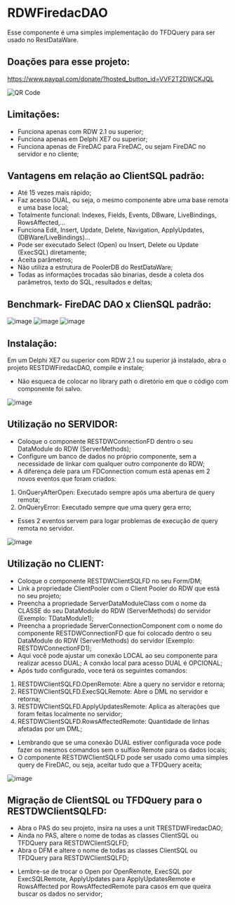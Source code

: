 # RDWFiredacDAO
Esse componente é uma simples implementação do TFDQuery para ser usado no RestDataWare.


## Doações para esse projeto:
https://www.paypal.com/donate/?hosted_button_id=VVF2T2DWCKJQL

![QR Code](https://github.com/OpenSourceCommunityBrasil/RDWFiredacDAO/assets/92900717/d78c30c6-0d79-4367-8c78-577bc974d2b3)


## Limitações:
- Funciona apenas com RDW 2.1 ou superior;
- Funciona apenas em Delphi XE7 ou superior;
- Funciona apenas de FireDAC para FireDAC, ou sejam FireDAC no servidor e no cliente;


## Vantagens em relação ao ClientSQL padrão:
- Até 15 vezes mais rápido;
- Faz acesso DUAL, ou seja, o mesmo componente abre uma base remota e uma base local;
- Totalmente funcional: Indexes, Fields, Events, DBware, LiveBindings, RowsAffected,...
- Funciona Edit, Insert, Update, Delete, Navigation, ApplyUpdates, (DBWare/LiveBindings)...
- Pode ser executado Select (Open) ou Insert, Delete ou Update (ExecSQL) diretamente;
- Aceita parâmetros;
- Não utiliza a estrutura de PoolerDB do RestDataWare;
- Todas as informações trocadas são binarias, desde a coleta dos parâmetros, texto do SQL, resultados e deltas;


## Benchmark- FireDAC DAO x ClienSQL padrão:

![image](https://github.com/OpenSourceCommunityBrasil/RDWFiredacDAO/assets/92900717/c76bf8f7-d513-4c06-af14-5110cd8bdb83)
![image](https://github.com/OpenSourceCommunityBrasil/RDWFiredacDAO/assets/92900717/231c3569-3f75-4bb1-b18b-3b5c7640bf2e)
![image](https://github.com/OpenSourceCommunityBrasil/RDWFiredacDAO/assets/92900717/0f928d9e-760a-423e-b91e-d01e9ee0f907)


## Instalação:
Em um Delphi XE7 ou superior com RDW 2.1 ou superior já instalado, abra o projeto RESTDWFiredacDAO, compile e instale;
* Não esqueca de colocar no library path o diretório em que o código com componente foi salvo.

![image](https://github.com/OpenSourceCommunityBrasil/RDWFiredacDAO/assets/92900717/42c4d41f-1931-475c-9e8d-127684b5953f)


## Utilização no SERVIDOR:
- Coloque o componente RESTDWConnectionFD dentro o seu DataModule do RDW (ServerMethods);
- Configure um banco de dados no próprio componente, sem a necessidade de linkar com qualquer outro componente do RDW;
- A diferença dele para um FDConnection comum está apenas em 2 novos eventos que foram criados:
1) OnQueryAfterOpen: Executado sempre após uma abertura de query remota;
2) OnQueryError: Executado sempre que uma query gera erro;
* Esses 2 eventos servem para logar problemas de execução de query remota no servidor.

![image](https://github.com/OpenSourceCommunityBrasil/RDWFiredacDAO/assets/92900717/a3c66079-68ab-43e1-8a51-084376b9c44c)

  
## Utilização no CLIENT:
- Coloque o componente RESTDWClientSQLFD no seu Form/DM;
- Link a propriedade ClientPooler com o Client Pooler do RDW que está no seu projeto;
- Preencha a propriedade ServerDataModuleClass com o nome da CLASSE do seu DataModule do RDW (ServerMethods) do servidor (Exemplo: TDataModule1);
- Preencha a propriedade ServerConnectionComponent com o nome do componente RESTDWConnectionFD que foi colocado dentro o seu DataModule do RDW (ServerMethods) do servidor (Exemplo: RESTDWConnectionFD1);
- Aqui você pode ajustar um conexão LOCAL ao seu componente para realizar acesso DUAL; A conxão local para acesso DUAL é OPCIONAL;
- Após tudo configurado, voce terá os seguintes comandos:
1) RESTDWClientSQLFD.OpenRemote: Abre a query no servidor e retorna;
2) RESTDWClientSQLFD.ExecSQLRemote: Abre o DML no servidor e retorna;
3) RESTDWClientSQLFD.ApplyUpdatesRemote: Aplica as alterações que foram feitas localmente no servidor;
4) RESTDWClientSQLFD.RowsAffectedRemote: Quantidade de linhas afetadas por um DML;
- Lembrando que se uma conexão DUAL estiver configurada voce pode fazer os mesmos comandos sem o sulfixo Remote para os dados locais;
- O componente RESTDWClientSQLFD pode ser usado como uma simples query de FireDAC, ou seja, aceitar tudo que a TFDQuery aceita;

![image](https://github.com/OpenSourceCommunityBrasil/RDWFiredacDAO/assets/92900717/ff15ee66-61c8-4f72-860d-c967454cad28)


## Migração de ClientSQL ou TFDQuery para o RESTDWClientSQLFD:
- Abra o PAS do seu projeto, insira na uses a unit TRESTDWFiredacDAO;
- Ainda no PAS, altere o nome de todas as classes ClientSQL ou TFDQuery para RESTDWClientSQLFD;
- Abra o DFM e altere o nome de todas as classes ClientSQL ou TFDQuery para RESTDWClientSQLFD;
* Lembre-se de trocar o Open por OpenRemote, ExecSQL por ExecSQLRemote, ApplyUpdates para ApplyUpdatesRemote e RowsAffected por RowsAffectedRemote para casos em que queira buscar os dados no servidor;


